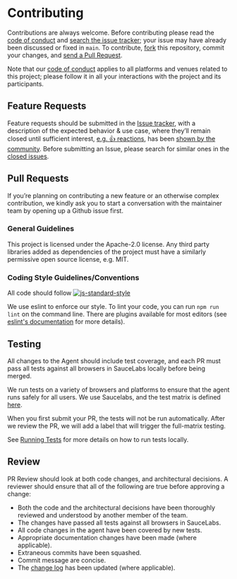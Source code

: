# Contributing

Contributions are always welcome. Before contributing please read the
[code of conduct](https://github.com/newrelic/.github/blob/main/CODE_OF_CONDUCT.md) and [search the issue tracker](issues); your issue may have already been discussed or fixed in `main`. To contribute,
[fork](https://help.github.com/articles/fork-a-repo/) this repository, commit your changes, and [send a Pull Request](https://help.github.com/articles/using-pull-requests/).

Note that our [code of conduct](https://github.com/newrelic/.github/blob/main/CODE_OF_CONDUCT.md) applies to all platforms and venues related to this project; please follow it in all your interactions with the project and its participants.

## Feature Requests

Feature requests should be submitted in the [Issue tracker](../../issues), with a description of the expected behavior & use case, where they’ll remain closed until sufficient interest, [e.g. :+1: reactions](https://help.github.com/articles/about-discussions-in-issues-and-pull-requests/), has been [shown by the community](../../issues?q=label%3A%22votes+needed%22+sort%3Areactions-%2B1-desc).
Before submitting an Issue, please search for similar ones in the
[closed issues](../../issues?q=is%3Aissue+is%3Aclosed+label%3Aenhancement).

## Pull Requests

If you’re planning on contributing a new feature or an otherwise complex contribution, we kindly ask you to start a conversation with the maintainer team by opening up a Github issue first.

### General Guidelines

This project is licensed under the Apache-2.0 license. Any third party libraries added as dependencies of the project must have a similarly permissive open source license, e.g. MIT.

### Coding Style Guidelines/Conventions

All code should follow [![js-standard-style](https://cdn.rawgit.com/feross/standard/master/badge.svg)](https://github.com/feross/standard)

We use eslint to enforce our style.  To lint your code, you can run `npm run lint` on the
command line.  There are plugins available for most editors (see
[eslint's documentation](https://eslint.org/docs/user-guide/integrations#editors)
for more details).

## Testing

All changes to the Agent should include test coverage, and each PR must pass
all tests against all browsers in SauceLabs locally before being merged.

We run tests on a variety of browsers and platforms to ensure that the agent runs safely for all users. We use Saucelabs, and the test matrix is defined [here](tools/jil/util/browsers.json).

When you first submit your PR, the tests will not be run automatically. After we review the PR, we will add a label that will trigger the full-matrix testing.

See [Running Tests](https://github.com/newrelic/newrelic-browser-agent#running-tests)
for more details on how to run tests locally.

## Review

PR Review should look at both code changes, and architectural decisions. A
reviewer should ensure that all of the following are true before approving a
change:

* Both the code and the architectural decisions have been thoroughly reviewed
and understood by another member of the team.
* The changes have passed all tests against all browsers in SauceLabs.
* All code changes in the agent have been covered by new tests.
* Appropriate documentation changes have been made (where applicable).
* Extraneous commits have been squashed.
* Commit message are concise.
* The [change log]('./CHANGELOG.md') has been updated (where applicable).
